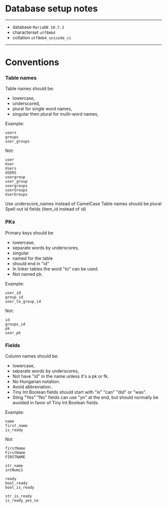 # Database setup notes

---

- database `MariaDB 10.7.3`
- characterset `utf8mb4`
- collation `utf8mb4_unicode_ci`

---

# Conventions

### Table names

Table names should be: 
- lowercase, 
- underscored, 
- plural for single word names,
- singular then plural for multi-word names,

Example:
```
users
groups
user_groups
```

Not:
```
user
User
Users
USERS
usergroup
user_group
usergroups
userGroups
UserGroups

```


Use underscore_names instead of CamelCase
Table names should be plural
Spell out id fields (item_id instead of id)


### PKs

Primary keys should be

- lowercase,
- separate words by underscores,
- singular
- named for the table
- should end in "id"
- In linker tables the word "to" can be used.
- Not named pk.

Example:
```
user_id
group_id
user_to_group_id
```

Not:
```
id
groups_id
pk
user_pk
```


### Fields

Column names should be:
- lowercase,
- separate words by underscores,
- Not have "id" in the name unless it's a pk or fk.
- No Hungarian notation.
- Avoid abbreviation.
- Tiny Int Boolean fields should start with "is" "can" "did" or "was".
- Sting "Yes" "No" fields can use "yn" at the end, but should normally be avoided in favor of Tiny Int Boolean fields.

Example:
```
name
first_name
is_ready
```

Not
```
firstName
FirstName
FIRSTNAME

str_name
intNumLS

ready
bool_ready
bool_is_ready

str_is_ready
is_ready_yes_no
```